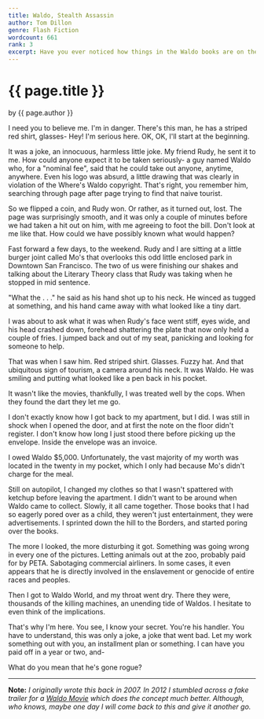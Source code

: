 ```yaml
---
title: Waldo, Stealth Assassin
author: Tom Dillon
genre: Flash Fiction
wordcount: 661
rank: 3
excerpt: Have you ever noticed how things in the Waldo books are on the verge of falling apart? Well...
---
```

# {{ page.title }}
by {{ page.author }}

I need you to believe me. I'm in danger. There's this man, he has a striped red shirt, glasses- Hey! I'm serious here. OK, OK, I'll start at the beginning.

It was a joke, an innocuous, harmless little joke. My friend Rudy, he sent it to me. How could anyone expect it to be taken seriously- a guy named Waldo who, for a "nominal fee", said that he could take out anyone, anytime, anywhere. Even his logo was absurd, a little drawing that was clearly in violation of the Where's Waldo copyright. That's right, you remember him, searching through page after page trying to find that naive tourist.

So we flipped a coin, and Rudy won. Or rather, as it turned out, lost. The page was surprisingly smooth, and it was only a couple of minutes before we had taken a hit out on him, with me agreeing to foot the bill. Don't look at me like that. How could we have possibly known what would happen?

Fast forward a few days, to the weekend. Rudy and I are sitting at a little burger joint called Mo's that overlooks this odd little enclosed park in Downtown San Francisco. The two of us were finishing our shakes and talking about the Literary Theory class that Rudy was taking when he stopped in mid sentence.

"What the . . ." he said as his hand shot up to his neck. He winced as tugged at something, and his hand came away with what looked like a tiny dart.

I was about to ask what it was when Rudy's face went stiff, eyes wide, and his head crashed down, forehead shattering the plate that now only held a couple of fries. I jumped back and out of my seat, panicking and looking for someone to help.

That was when I saw him. Red striped shirt. Glasses. Fuzzy hat. And that ubiquitous sign of tourism, a camera around his neck. It was Waldo. He was smiling and putting what looked like a pen back in his pocket.

It wasn't like the movies, thankfully, I was treated well by the cops. When they found the dart they let me go.

I don't exactly know how I got back to my apartment, but I did. I was still in shock when I opened the door, and at first the note on the floor didn't register. I don't know how long I just stood there before picking up the envelope. Inside the envelope was an invoice.

I owed Waldo $5,000. Unfortunately, the vast majority of my worth was located in the twenty in my pocket, which I only had because Mo's didn't charge for the meal.

Still on autopilot, I changed my clothes so that I wasn't spattered with ketchup before leaving the apartment. I didn't want to be around when Waldo came to collect. Slowly, it all came together. Those books that I had so eagerly pored over as a child, they weren't just entertainment, they were advertisements. I sprinted down the hill to the Borders, and started poring over the books.

The more I looked, the more disturbing it got. Something was going wrong in every one of the pictures. Letting animals out at the zoo, probably paid for by PETA. Sabotaging commercial airliners. In some cases, it even appears that he is directly involved in the enslavement or genocide of entire races and peoples.

Then I got to Waldo World, and my throat went dry. There they were, thousands of the killing machines, an unending tide of Waldos. I hesitate to even think of the implications.

That's why I'm here. You see, I know your secret. You're his handler. You have to understand, this was only a joke, a joke that went bad. Let my work something out with you, an installment plan or something. I can have you paid off in a year or two, and-

What do you mean that he's gone rogue?

---

**Note:** *I originally wrote this back in 2007. In 2012 I stumbled across a fake trailer for a [Waldo Movie](https://youtu.be/hGMrc3ozMhs) which does the concept much better. Although, who knows, maybe one day I will come back to this and give it another go.*
